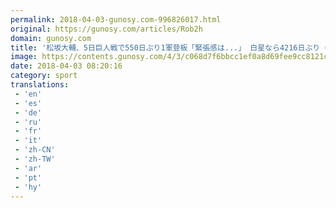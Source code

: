 ```yaml
---
permalink: 2018-04-03-gunosy.com-996826017.html
original: https://gunosy.com/articles/Rob2h
domain: gunosy.com
title: '松坂大輔、5日巨人戦で550日ぶり1軍登板「緊張感は...」 白星なら4216日ぶり（フルカウント） - グノシー'
image: https://contents.gunosy.com/4/3/c068d7f6bbcc1ef0a8d69fee9cc8121c_content.jpg
date: 2018-04-03 08:20:16
category: sport
translations: 
 - 'en'
 - 'es'
 - 'de'
 - 'ru'
 - 'fr'
 - 'it'
 - 'zh-CN'
 - 'zh-TW'
 - 'ar'
 - 'pt'
 - 'hy'
---
```


